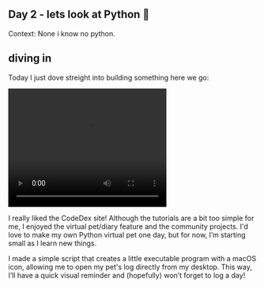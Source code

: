 ## Day 2 - lets look at Python :snake:


Context:
None i know no python. 

## diving in

Today I just dove streight into building something here we go: 

<video src="./codedex_open.mov" width="320" height="240" controls></video>

I really liked the CodeDex site! Although the tutorials are a bit too simple for me, I enjoyed the virtual pet/diary feature and the community projects. I'd love to make my own Python virtual pet one day, but for now, I’m starting small as I learn new things.

I made a simple script that creates a little executable program with a macOS icon, allowing me to open my pet's log directly from my desktop. This way, I’ll have a quick visual reminder and (hopefully) won’t forget to log a day!